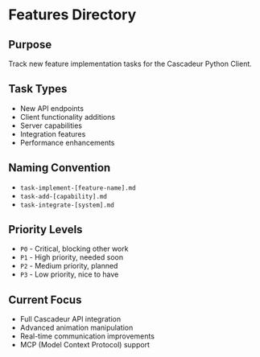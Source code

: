 # Features Directory

## Purpose
Track new feature implementation tasks for the Cascadeur Python Client.

## Task Types
- New API endpoints
- Client functionality additions
- Server capabilities
- Integration features
- Performance enhancements

## Naming Convention
- `task-implement-[feature-name].md`
- `task-add-[capability].md`
- `task-integrate-[system].md`

## Priority Levels
- `P0` - Critical, blocking other work
- `P1` - High priority, needed soon
- `P2` - Medium priority, planned
- `P3` - Low priority, nice to have

## Current Focus
- Full Cascadeur API integration
- Advanced animation manipulation
- Real-time communication improvements
- MCP (Model Context Protocol) support
